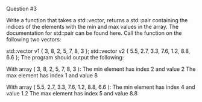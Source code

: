 Question #3

Write a function that takes a std::vector, returns a std::pair containing the indices of the elements with the min and max values in the array. The documentation for std::pair can be found here. Call the function on the following two vectors:

std::vector v1 { 3, 8, 2, 5, 7, 8, 3 };
std::vector v2 { 5.5, 2.7, 3.3, 7.6, 1.2, 8.8, 6.6 };
The program should output the following:

With array ( 3, 8, 2, 5, 7, 8, 3 ):
The min element has index 2 and value 2
The max element has index 1 and value 8

With array ( 5.5, 2.7, 3.3, 7.6, 1.2, 8.8, 6.6 ):
The min element has index 4 and value 1.2
The max element has index 5 and value 8.8